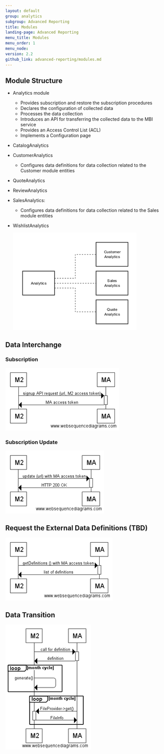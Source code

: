 ```yaml
---
layout: default
group: analytics
subgroup: Advanced Reporting
title: Modules
landing-page: Advanced Reporting
menu_title: Modules
menu_order: 1
menu_node:
version: 2.2
github_link: advanced-reporting/modules.md
---
```


## Module Structure

* Analytics module
  * Provides subscription and restore the subscription procedures
  * Declares the configuration of collected data
  * Processes the data collection
  * Introduces an API for transferring the collected data to the MBI service
  * Provides an Access Control List (ACL)
  * Implements a Configuration page
* CatalogAnalytics
* CustomerAnalytics
  * Configures data definitions for data collection related to the Customer module entities
* QuoteAnalytics
* ReviewAnalytics
* SalesAnalytics:
  * Configures data definitions for data collection related to the Sales module entities
* WishlistAnalytics

    ![Analytics Modules](./images/analytics_modules.png)

## Data Interchange

### Subscription
   
   ![Subscription](./images/signup.png)

### Subscription Update
   
   ![Subscription Update](./images/update.png)

## Request the External Data Definitions (TBD)
   
   ![Request the External Data Definitions(TBD)](./images/definition.png)

## Data Transition
   
   ![Data Transition](./images/data_transition.png)